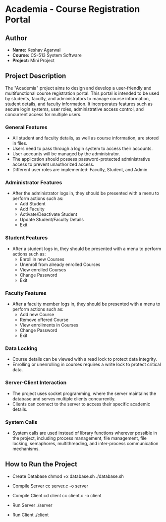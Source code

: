 # Academia - Course Registration Portal

## Author
- **Name:** Keshav Agarwal
- **Course:** CS-513 System Software
- **Project:** Mini Project

## Project Description
The "Academia" project aims to design and develop a user-friendly and multifunctional course registration portal. This portal is intended to be used by students, faculty, and administrators to manage course information, student details, and faculty information. It incorporates features such as secure login systems, user roles, administrative access control, and concurrent access for multiple users.

### General Features
- All student and faculty details, as well as course information, are stored in files.
- Users need to pass through a login system to access their accounts.
- User accounts will be managed by the administrator.
- The application should possess password-protected administrative access to prevent unauthorized access.
- Different user roles are implemented: Faculty, Student, and Admin.

### Administrator Features
- After the administrator logs in, they should be presented with a menu to perform actions such as:
  - Add Student
  - Add Faculty
  - Activate/Deactivate Student
  - Update Student/Faculty Details
  - Exit

### Student Features
- After a student logs in, they should be presented with a menu to perform actions such as:
  - Enroll in new Courses
  - Unenroll from already enrolled Courses
  - View enrolled Courses
  - Change Password
  - Exit

### Faculty Features
- After a faculty member logs in, they should be presented with a menu to perform actions such as:
  - Add new Course
  - Remove offered Course
  - View enrollments in Courses
  - Change Password
  - Exit

### Data Locking
- Course details can be viewed with a read lock to protect data integrity.
- Enrolling or unenrolling in courses requires a write lock to protect critical data.

### Server-Client Interaction
- The project uses socket programming, where the server maintains the database and serves multiple clients concurrently.
- Clients can connect to the server to access their specific academic details.

### System Calls
- System calls are used instead of library functions wherever possible in the project, including process management, file management, file locking, semaphores, multithreading, and inter-process communication mechanisms.


## How to Run the Project

- Create Database
chmod +x database.sh
./database.sh

- Compile Server
cc server.c -o server

- Compile Client
cd client
cc client.c -o client

- Run Server
./server

- Run Client
./client

